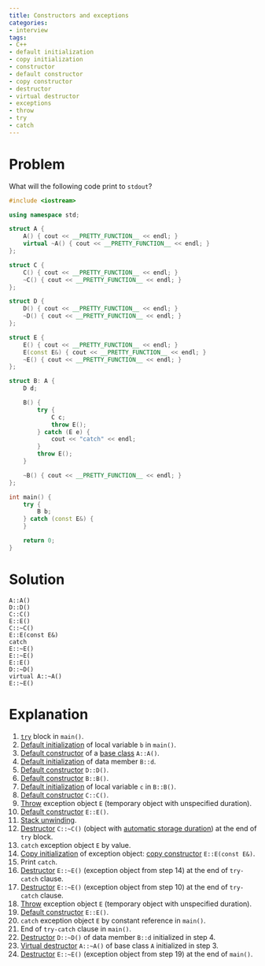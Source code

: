 ```yaml
---
title: Constructors and exceptions
categories:
- interview
tags:
- C++
- default initialization
- copy initialization
- constructor
- default constructor
- copy constructor
- destructor
- virtual destructor
- exceptions
- throw
- try
- catch
---
```

# Problem

What will the following code print to `stdout`?

```cpp
#include <iostream>

using namespace std;

struct A {
    A() { cout << __PRETTY_FUNCTION__ << endl; }
    virtual ~A() { cout << __PRETTY_FUNCTION__ << endl; }
};

struct C {
    C() { cout << __PRETTY_FUNCTION__ << endl; }
    ~C() { cout << __PRETTY_FUNCTION__ << endl; }
};

struct D {
    D() { cout << __PRETTY_FUNCTION__ << endl; }
    ~D() { cout << __PRETTY_FUNCTION__ << endl; }
};

struct E {
    E() { cout << __PRETTY_FUNCTION__ << endl; }
    E(const E&) { cout << __PRETTY_FUNCTION__ << endl; }
    ~E() { cout << __PRETTY_FUNCTION__ << endl; }
};

struct B: A {
    D d;

    B() {
        try {
            C c;
            throw E();
        } catch (E e) {
            cout << "catch" << endl;
        }
        throw E();
    }

    ~B() { cout << __PRETTY_FUNCTION__ << endl; }
};

int main() {
    try {
        B b;
    } catch (const E&) {
    }

    return 0;
}
```

# Solution

```text
A::A()
D::D()
C::C()
E::E()
C::~C()
E::E(const E&)
catch
E::~E()
E::~E()
E::E()
D::~D()
virtual A::~A()
E::~E()
```

# Explanation

1. [`try`][try] block in `main()`.
2. [Default initialization][default_init] of local variable `b` in `main()`.
3. [Default constructor][default_ctor] of a [base class][derived] `A::A()`.
4. [Default initialization][default_init] of data member `B::d`.
5. [Default constructor][default_ctor] `D::D()`.
6. [Default constructor][default_ctor] `B::B()`.
7. [Default initialization][default_init] of local variable `c` in `B::B()`.
8. [Default constructor][default_ctor] `C::C()`.
9. [Throw] exception object `E` (temporary object with unspecified duration).
10. [Default constructor][default_ctor] `E::E()`.
11. [Stack unwinding][unwinding].
12. [Destructor][dtor] `C::~C()` (object with [automatic storage duration][duration]) at the end of `try` block.
13. `catch` exception object `E` by value.
14. [Copy initialization][copy_init] of exception object: [copy constructor][copy_ctor] `E::E(const E&)`.
15. Print `catch`.
16. [Destructor][dtor] `E::~E()` (exception object from step 14) at the end of `try-catch` clause.
17. [Destructor][dtor] `E::~E()` (exception object from step 10) at the end of `try-catch` clause.
18. [Throw] exception object `E` (temporary object with unspecified duration).
19. [Default constructor][default_ctor] `E::E()`.
20. `catch` exception object `E` by constant reference in `main()`.
21. End of `try-catch` clause in `main()`.
22. [Destructor][dtor] `D::~D()` of data member `B::d` initialized in step 4.
23. [Virtual destructor][virtual_dtor] `A::~A()` of base class `A` initialized in step 3.
24. [Destructor][dtor] `E::~E()` (exception object from step 19) at the end of `main()`.

[try]: https://en.cppreference.com/w/cpp/language/try_catch "try-block — cppreference.com"
[default_init]: https://en.cppreference.com/w/cpp/language/default_initialization "Default initialization — cppreference.com"
[copy_init]: https://en.cppreference.com/w/cpp/language/copy_initialization "Copy initialization — cppreference.com"
[default_ctor]: https://en.cppreference.com/w/cpp/language/default_constructor "Default constructor — cppreference.com"
[copy_ctor]: https://en.cppreference.com/w/cpp/language/copy_constructor "Copy constructor — cppreference.com"
[dtor]: https://en.cppreference.com/w/cpp/language/destructor "Destructor — cppreference.com"
[virtual_dtor]: https://en.cppreference.com/w/cpp/language/destructor#Virtual_destructors "Virtual destructor — cppreference.com"
[derived]: https://en.cppreference.com/w/cpp/language/derived_class "Derived class — cppreference.com"
[throw]: https://en.cppreference.com/w/cpp/language/throw "throw expression — cppreference.com"
[duration]: https://en.cppreference.com/w/cpp/language/storage_duration "Storage class specifiers — cppreference.com"
[unwinding]: https://en.cppreference.com/w/cpp/language/throw#Stack_unwinding "Stack unwinding — cppreference.com"
